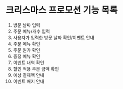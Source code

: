 # 크리스마스 프로모션 기능 목록

1. 방문 날짜 입력
2. 주문 메뉴/개수 입력
3. 사용자가 입력한 방문 날짜 확인/이벤트 안내
4. 주문 메뉴 확인
5. 주문 원가 확인
6. 증정 메뉴 확인
7. 이벤트 내역 확인
8. 할인 적용 주문 금액 확인
9. 예상 결제액 안내
10. 이벤트 배지 안내
